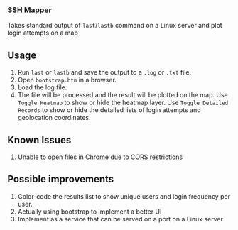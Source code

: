### SSH Mapper
Takes standard output of `last`/`lastb` command on a Linux server and plot login attempts on a map

## Usage
1. Run `last` or `lastb` and save the output to a `.log` or `.txt` file. 
2. Open `bootstrap.htm` in a browser.
3. Load the log file.
4. The file will be processed and the result will be plotted on the map. Use `Toggle Heatmap` to show or hide the heatmap layer. Use `Toggle Detailed Records` to show or hide the detailed lists of login attempts and geolocation coordinates.

## Known Issues
1. Unable to open files in Chrome due to CORS restrictions

## Possible improvements
1. Color-code the results list to show unique users and login frequency per user.
2. Actually using bootstrap to implement a better UI
3. Implement as a service that can be served on a port on a Linux server
